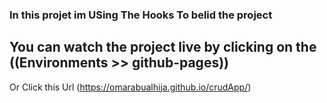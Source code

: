 ### In this projet im USing The Hooks To belid the project 

## You can watch the project live by clicking on the ((Environments >> github-pages))
Or Click this Url (https://omarabualhija.github.io/crudApp/)
